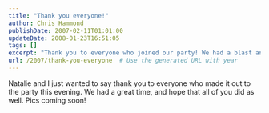 ```yaml
---
title: "Thank you everyone!"
author: Chris Hammond
publishDate: 2007-02-11T01:01:00
updateDate: 2008-01-23T16:51:05
tags: []
excerpt: "Thank you to everyone who joined our party! We had a blast and can't wait to share the pics with you soon. Stay tuned for more updates."
url: /2007/thank-you-everyone  # Use the generated URL with year
---
```

Natalie and I just wanted to say thank you to everyone who made it out to the party this evening. We had a great time, and hope that all of you did as well. Pics coming soon!

